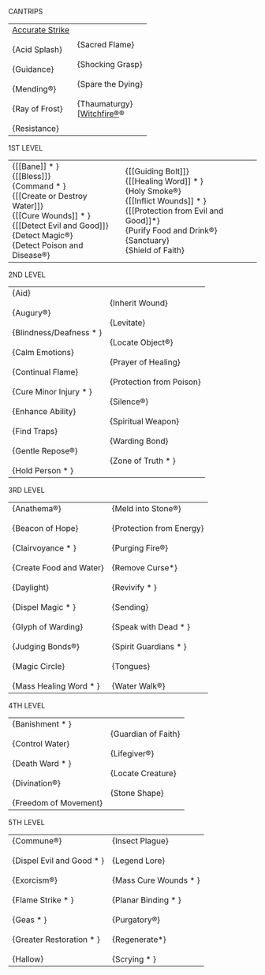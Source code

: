 
CANTRIPS

|   |   |
|---|---|
|[Accurate Strike](https://skroxiousdm.github.io/SkroxiousDM/6.Spells/Spell%20Descriptions/0%20Cantrips/ACCURATE%20STRIKE)<br><br>{Acid Splash}<br><br>{Guidance}<br><br>{Mending&reg;}<br><br>{Ray of Frost}<br><br>{Resistance}|{Sacred Flame}<br><br>{Shocking Grasp}<br><br>{Spare the Dying}<br><br>{Thaumaturgy}<br>[[Witchfire&reg;](https://skroxiousdm.github.io/SkroxiousDM/6.Spells/Spell%20Descriptions/0%20Cantrips/WITCHFIRE)&reg;|


1ST LEVEL

|   |   |
|---|---|
|{[[Bane]] * }<br>{[[Bless]]}<br>{Command * }<br>{[[Create or Destroy Water]]}<br>{[[Cure Wounds]] * }<br>{[[Detect Evil and Good]]}<br>{Detect Magic&reg;}<br>{Detect Poison and Disease&reg;}|{[[Guiding Bolt]]}<br>{[[Healing Word]] * }<br>{Holy Smoke&reg;}<br>{[[Inflict Wounds]] * }<br>{[[Protection from Evil and Good]]*}<br>{Purify Food and Drink&reg;}<br>{Sanctuary}<br>{Shield of Faith}|

2ND LEVEL

|   |   |
|---|---|
|{Aid}<br><br>{Augury&reg;}<br><br>{Blindness/Deafness * }<br><br>{Calm Emotions}<br><br>{Continual Flame}<br><br>{Cure Minor Injury * }<br><br>{Enhance Ability}<br><br>{Find Traps}<br><br>{Gentle Repose&reg;}<br><br>{Hold Person * }|{Inherit Wound}<br><br>{Levitate}<br><br>{Locate Object&reg;}<br><br>{Prayer of Healing}<br><br>{Protection from Poison}<br><br>{Silence&reg;}<br><br>{Spiritual Weapon}<br><br>{Warding Bond}<br><br>{Zone of Truth * }|

3RD LEVEL

|   |   |
|---|---|
|{Anathema&reg;}<br><br>{Beacon of Hope}<br><br>{Clairvoyance * }<br><br>{Create Food and Water}<br><br>{Daylight}<br><br>{Dispel Magic * }<br><br>{Glyph of Warding}<br><br>{Judging Bonds&reg;}<br><br>{Magic Circle}<br><br>{Mass Healing Word * }|{Meld into Stone&reg;}<br><br>{Protection from Energy}<br><br>{Purging Fire&reg;}<br><br>{Remove Curse*}<br><br>{Revivify * }<br><br>{Sending}<br><br>{Speak with Dead * }<br><br>{Spirit Guardians * }<br><br>{Tongues}<br><br>{Water Walk&reg;}|

4TH LEVEL

|   |   |
|---|---|
|{Banishment * }<br><br>{Control Water}<br><br>{Death Ward * }<br><br>{Divination&reg;}<br><br>{Freedom of Movement}|{Guardian of Faith}<br><br>{Lifegiver&reg;}<br><br>{Locate Creature}<br><br>{Stone Shape}|

5TH LEVEL

|   |   |
|---|---|
|{Commune&reg;}<br><br>{Dispel Evil and Good * }<br><br>{Exorcism&reg;}<br><br>{Flame Strike * }<br><br>{Geas * }<br><br>{Greater Restoration * }<br><br>{Hallow}|{Insect Plague}<br><br>{Legend Lore}<br><br>{Mass Cure Wounds * }<br><br>{Planar Binding * }<br><br>{Purgatory&reg;}<br><br>{Regenerate*}<br><br>{Scrying * }|

